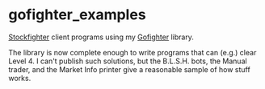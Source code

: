 # gofighter_examples

[Stockfighter](https://www.stockfighter.io) client programs using my [Gofighter](https://github.com/fohristiwhirl/gofighter) library.

The library is now complete enough to write programs that can (e.g.) clear Level 4. I can't publish such solutions, but the B.L.S.H. bots, the Manual trader, and the Market Info printer give a reasonable sample of how stuff works.
